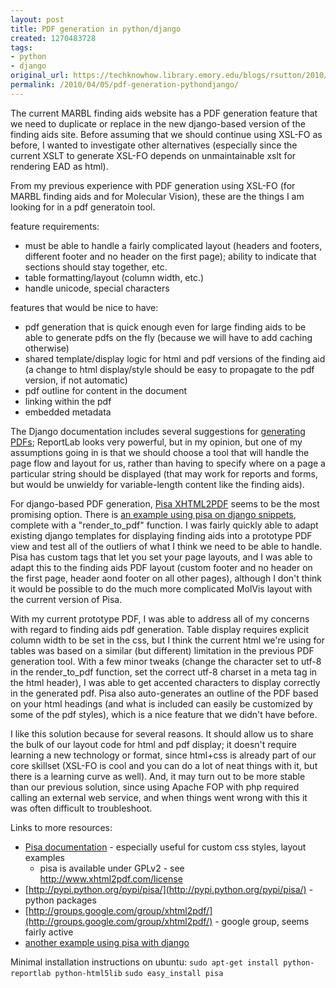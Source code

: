```yaml
---
layout: post
title: PDF generation in python/django
created: 1270483728
tags:
- python
- django
original_url: https://techknowhow.library.emory.edu/blogs/rsutton/2010/04/05/pdf-generation-pythondjango
permalink: /2010/04/05/pdf-generation-pythondjango/
---
```


The current MARBL finding aids website has a PDF generation feature that we need to duplicate or replace in the new django-based version of the finding aids site. Before assuming that we should continue using XSL-FO as before, I wanted to investigate other alternatives (especially since the current XSLT to generate XSL-FO depends on unmaintainable xslt for rendering EAD as html).

From my previous experience with PDF generation using XSL-FO (for MARBL finding aids and for Molecular Vision), these are the things I am looking for in a pdf generatoin tool.

feature requirements:

* must be able to handle a fairly complicated layout (headers and
footers, different footer and no header on the first page); ability to
indicate that sections should stay together, etc.
* table formatting/layout (column width, etc.)
* handle unicode, special characters

features that would be nice to have:

* pdf generation that is quick enough even for large finding aids
to be able to generate pdfs on the fly (because we will have to add caching
otherwise)
* shared template/display logic for html and pdf versions of
the finding aid (a change to html display/style should be easy to
propagate to the pdf version, if not automatic)
* pdf outline for content in the document
* linking within the pdf
* embedded metadata

The Django documentation includes several suggestions for [generating PDFs](http://docs.djangoproject.com/en/dev/howto/outputting-pdf/); ReportLab looks very powerful, but in my opinion, but one of my assumptions going in is that we should choose a tool that will handle the page flow and layout for us, rather than having to specify where on a page a particular string should be displayed (that may work for reports and forms, but would be unwieldy for variable-length content like the finding aids).

For django-based PDF generation, [Pisa XHTML2PDF](http://www.xhtml2pdf.com/) seems to be the most promising option. There is [an example using pisa on django snippets](http://www.djangosnippets.org/snippets/659/), complete with a "render_to_pdf" function. I was fairly quickly able to adapt existing django templates for displaying finding aids into a prototype PDF view and test all of the outliers of what I think we need to be able to handle. Pisa has custom tags that let you set your page layouts, and I was able to adapt this to the finding aids PDF layout (custom footer and no header on the first page, header aond footer on all other pages), although I don't think it would be possible to do the much more complicated MolVis layout with the current version of Pisa.

With my current prototype PDF, I was able to address all of my concerns with regard to finding aids pdf generation. Table display requires explicit column width to be set in the css, but I think the current html we're using for tables was based on a similar (but different) limitation in the previous PDF generation tool. With a few minor tweaks (change the character set to utf-8 in the render_to_pdf function, set the correct utf-8 charset in a meta tag in the html header), I was able to get accented characters to display correctly in the generated pdf. Pisa also auto-generates an outline of the PDF based on your html headings (and what is included can easily be customized by some of the pdf styles), which is a nice feature that we didn't have before.

I like this solution because for several reasons. It should allow us to share the bulk of our layout code for html and pdf display; it doesn't require learning a new technology or format, since html+css is already part of our core skillset (XSL-FO is cool and you can do a lot of neat things with it, but there is a learning curve as well). And, it may turn out to be more stable than our previous solution, since using Apache FOP with php required calling an external web service, and when things went wrong with this it was often difficult to troubleshoot.

Links to more resources:
* [Pisa documentation](http://www.xhtml2pdf.com/doc/pisa-en.html) - especially useful for custom css styles, layout examples
    * pisa is available under GPLv2 - see http://www.xhtml2pdf.com/license
* [http://pypi.python.org/pypi/pisa/](http://pypi.python.org/pypi/pisa/) - python packages
* [http://groups.google.com/group/xhtml2pdf/](http://groups.google.com/group/xhtml2pdf/) - google group, seems fairly active
* [another example using pisa with django](http://www.20seven.org/journal/2008/11/pdf-generation-with-pisa-in-django.html)

Minimal installation instructions on ubuntu:
``sudo apt-get install python-reportlab python-html5lib``
``sudo easy_install pisa``
